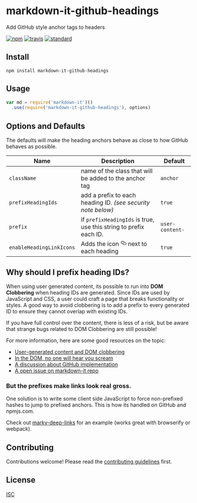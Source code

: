 # markdown-it-github-headings

Add GitHub style anchor tags to headers

[![npm][npm-image]][npm-url]
[![travis][travis-image]][travis-url]
[![standard][standard-image]][standard-url]

[npm-image]: https://img.shields.io/npm/v/markdown-it-github-headings.svg?style=flat-square
[npm-url]: https://www.npmjs.com/package/markdown-it-github-headings
[travis-image]: https://img.shields.io/travis/Flet/markdown-it-github-headings.svg?style=flat-square
[travis-url]: https://travis-ci.org/Flet/markdown-it-github-headings
[standard-image]: https://img.shields.io/badge/code%20style-standard-brightgreen.svg?style=flat-square
[standard-url]: http://npm.im/standard

## Install

```
npm install markdown-it-github-headings
```

## Usage

```js
var md = require('markdown-it')()
  .use(require('markdown-it-github-headings'), options)

```

## Options and Defaults

The defaults will make the heading anchors behave as close to how GitHub behaves as possible.

Name              | Description                                                    | Default
------------------|----------------------------------------------------------------|-----------------------------------
`className`                     | name of the class that will be added to the anchor tag               | `anchor`
`prefixHeadingIds`              | add a prefix to each heading ID. *(see security note below)*         | `true`
`prefix`                        | if `prefixHeadingIds` is true, use this string to prefix each ID.    | `user-content-`
`enableHeadingLinkIcons`        | Adds the icon <svg aria-hidden="true" class="octicon octicon-link" height="16" version="1.1" viewbox="0 0 16 16" width="16"><path d="M4 9h1v1H4c-1.5 0-3-1.69-3-3.5S2.55 3 4 3h4c1.45 0 3 1.69 3 3.5 0 1.41-.91 2.72-2 3.25V8.59c.58-.45 1-1.27 1-2.09C10 5.22 8.98 4 8 4H4c-.98 0-2 1.22-2 2.5S3 9 4 9zm9-3h-1v1h1c1 0 2 1.22 2 2.5S13.98 12 13 12H9c-.98 0-2-1.22-2-2.5 0-.83.42-1.64 1-2.09V6.25c-1.09.53-2 1.84-2 3.25C6 11.31 7.55 13 9 13h4c1.45 0 3-1.69 3-3.5S14.5 6 13 6z"></path></svg> next to each heading | `true`

## Why should I prefix heading IDs?
When using user generated content, its possible to run into **DOM Clobbering** when heading IDs are generated. Since IDs are used by JavaScript and CSS, a user could craft a page that breaks functionality or styles. A good way to avoid clobbering is to add a prefix to every generated ID to ensure they cannot overlap with existing IDs.

If you have full control over the content, there is less of a risk, but be aware that strange bugs related to DOM Clobbering are still possible!

For more information, here are some good resources on the topic:
- [User-generated content and DOM clobbering](http://opensoul.org/2014/09/05/dom-clobbering/)
- [In the DOM, no one will hear you scream](https://www.slideshare.net/x00mario/in-the-dom-no-one-will-hear-you-scream)
- [A discussion about GitHub implementation](https://github.com/jch/html-pipeline/pull/111#issuecomment-34369984)
- [A open issue on markdown-it repo](https://github.com/markdown-it/markdown-it/issues/28)

### But the prefixes make links look real gross.
One solution is to write some client side JavaScript to force non-prefixed hashes to jump to prefixed anchors. This is how its handled on GitHub and npmjs.com.

Check out [marky-deep-links](https://github.com/Flet/marky-deep-links) for an example (works great with browserify or webpack).


## Contributing

Contributions welcome! Please read the [contributing guidelines](CONTRIBUTING.md) first.

## License

[ISC](LICENSE.md)
